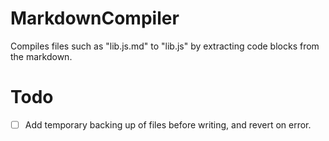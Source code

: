 # MarkdownCompiler
Compiles files such as "lib.js.md" to "lib.js" by extracting code blocks from the markdown.


# Todo
- [ ] Add temporary backing up of files before writing, and revert on error.